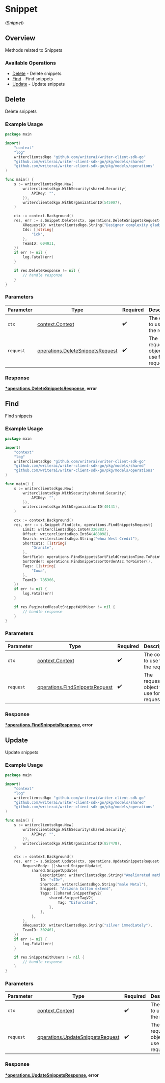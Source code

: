 # Snippet
(*Snippet*)

## Overview

Methods related to Snippets

### Available Operations

* [Delete](#delete) - Delete snippets
* [Find](#find) - Find snippets
* [Update](#update) - Update snippets

## Delete

Delete snippets

### Example Usage

```go
package main

import(
	"context"
	"log"
	writerclientsdkgo "github.com/writerai/writer-client-sdk-go"
	"github.com/writerai/writer-client-sdk-go/pkg/models/shared"
	"github.com/writerai/writer-client-sdk-go/pkg/models/operations"
)

func main() {
    s := writerclientsdkgo.New(
        writerclientsdkgo.WithSecurity(shared.Security{
            APIKey: "",
        }),
        writerclientsdkgo.WithOrganizationID(545907),
    )

    ctx := context.Background()
    res, err := s.Snippet.Delete(ctx, operations.DeleteSnippetsRequest{
        XRequestID: writerclientsdkgo.String("Designer complexity gladiolus"),
        Ids: []string{
            "ick",
        },
        TeamID: 604931,
    })
    if err != nil {
        log.Fatal(err)
    }

    if res.DeleteResponse != nil {
        // handle response
    }
}
```

### Parameters

| Parameter                                                                            | Type                                                                                 | Required                                                                             | Description                                                                          |
| ------------------------------------------------------------------------------------ | ------------------------------------------------------------------------------------ | ------------------------------------------------------------------------------------ | ------------------------------------------------------------------------------------ |
| `ctx`                                                                                | [context.Context](https://pkg.go.dev/context#Context)                                | :heavy_check_mark:                                                                   | The context to use for the request.                                                  |
| `request`                                                                            | [operations.DeleteSnippetsRequest](../../models/operations/deletesnippetsrequest.md) | :heavy_check_mark:                                                                   | The request object to use for the request.                                           |


### Response

**[*operations.DeleteSnippetsResponse](../../models/operations/deletesnippetsresponse.md), error**


## Find

Find snippets

### Example Usage

```go
package main

import(
	"context"
	"log"
	writerclientsdkgo "github.com/writerai/writer-client-sdk-go"
	"github.com/writerai/writer-client-sdk-go/pkg/models/shared"
	"github.com/writerai/writer-client-sdk-go/pkg/models/operations"
)

func main() {
    s := writerclientsdkgo.New(
        writerclientsdkgo.WithSecurity(shared.Security{
            APIKey: "",
        }),
        writerclientsdkgo.WithOrganizationID(40141),
    )

    ctx := context.Background()
    res, err := s.Snippet.Find(ctx, operations.FindSnippetsRequest{
        Limit: writerclientsdkgo.Int64(326883),
        Offset: writerclientsdkgo.Int64(488098),
        Search: writerclientsdkgo.String("whoa West Credit"),
        Shortcuts: []string{
            "Granite",
        },
        SortField: operations.FindSnippetsSortFieldCreationTime.ToPointer(),
        SortOrder: operations.FindSnippetsSortOrderAsc.ToPointer(),
        Tags: []string{
            "Iowa",
        },
        TeamID: 785366,
    })
    if err != nil {
        log.Fatal(err)
    }

    if res.PaginatedResultSnippetWithUser != nil {
        // handle response
    }
}
```

### Parameters

| Parameter                                                                        | Type                                                                             | Required                                                                         | Description                                                                      |
| -------------------------------------------------------------------------------- | -------------------------------------------------------------------------------- | -------------------------------------------------------------------------------- | -------------------------------------------------------------------------------- |
| `ctx`                                                                            | [context.Context](https://pkg.go.dev/context#Context)                            | :heavy_check_mark:                                                               | The context to use for the request.                                              |
| `request`                                                                        | [operations.FindSnippetsRequest](../../models/operations/findsnippetsrequest.md) | :heavy_check_mark:                                                               | The request object to use for the request.                                       |


### Response

**[*operations.FindSnippetsResponse](../../models/operations/findsnippetsresponse.md), error**


## Update

Update snippets

### Example Usage

```go
package main

import(
	"context"
	"log"
	writerclientsdkgo "github.com/writerai/writer-client-sdk-go"
	"github.com/writerai/writer-client-sdk-go/pkg/models/shared"
	"github.com/writerai/writer-client-sdk-go/pkg/models/operations"
)

func main() {
    s := writerclientsdkgo.New(
        writerclientsdkgo.WithSecurity(shared.Security{
            APIKey: "",
        }),
        writerclientsdkgo.WithOrganizationID(857478),
    )

    ctx := context.Background()
    res, err := s.Snippet.Update(ctx, operations.UpdateSnippetsRequest{
        RequestBody: []shared.SnippetUpdate{
            shared.SnippetUpdate{
                Description: writerclientsdkgo.String("Ameliorated methodical access"),
                ID: "<ID>",
                Shortcut: writerclientsdkgo.String("male Metal"),
                Snippet: "Arizona Cotton extend",
                Tags: []shared.SnippetTagV2{
                    shared.SnippetTagV2{
                        Tag: "bifurcated",
                    },
                },
            },
        },
        XRequestID: writerclientsdkgo.String("silver immediately"),
        TeamID: 302461,
    })
    if err != nil {
        log.Fatal(err)
    }

    if res.SnippetWithUsers != nil {
        // handle response
    }
}
```

### Parameters

| Parameter                                                                            | Type                                                                                 | Required                                                                             | Description                                                                          |
| ------------------------------------------------------------------------------------ | ------------------------------------------------------------------------------------ | ------------------------------------------------------------------------------------ | ------------------------------------------------------------------------------------ |
| `ctx`                                                                                | [context.Context](https://pkg.go.dev/context#Context)                                | :heavy_check_mark:                                                                   | The context to use for the request.                                                  |
| `request`                                                                            | [operations.UpdateSnippetsRequest](../../models/operations/updatesnippetsrequest.md) | :heavy_check_mark:                                                                   | The request object to use for the request.                                           |


### Response

**[*operations.UpdateSnippetsResponse](../../models/operations/updatesnippetsresponse.md), error**

